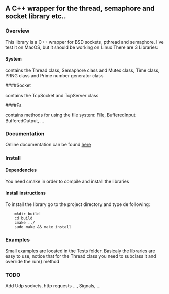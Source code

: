 ## A C++ wrapper for the thread, semaphore and socket library etc..

### Overview 

This library is a C++ wrapper for BSD sockets, pthread and semaphore.
I've test it on MacOS, but it should be working on Linux
There are 3 Libraries:

#### System

contains the Thread class, Semaphore class and Mutex class, Time class, PRNG class and Prime number generator class

####Socket

contains the TcpSocket and TcpServer class

####Fs

contains methods for using the file system: File, BufferedInput BufferedOutput, ...

### Documentation 

Online documentation can be found [here](http://bend.github.com/CPPWrappers/Doc/html/index.html) 

### Install

#### Dependencies

You need cmake in order to compile and install the libraries

#### Install instructions

To install the library go to the project directory and type de following:
		
		mkdir build
		cd build
  		cmake ../
  		sudo make && make install

### Examples

Small examples are located in the Tests folder. Basicaly the libraries are easy to use, notice that for the Thread class you need to subclass it and override the run() method

### TODO
Add  Udp sockets, http requests ..., Signals, ...
